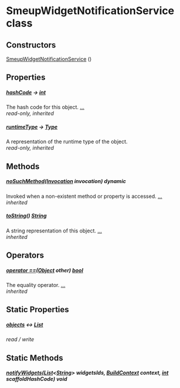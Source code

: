 


# SmeupWidgetNotificationService class












## Constructors

[SmeupWidgetNotificationService](../smeup_services_smeup_widget_notification_service/SmeupWidgetNotificationService/SmeupWidgetNotificationService.md) ()

    


## Properties

##### [hashCode](https://api.flutter.dev/flutter/dart-core/Object/hashCode.html) &#8594; [int](https://api.flutter.dev/flutter/dart-core/int-class.html)



The hash code for this object. [...](https://api.flutter.dev/flutter/dart-core/Object/hashCode.html)  
_read-only, inherited_



##### [runtimeType](https://api.flutter.dev/flutter/dart-core/Object/runtimeType.html) &#8594; [Type](https://api.flutter.dev/flutter/dart-core/Type-class.html)



A representation of the runtime type of the object.   
_read-only, inherited_




## Methods

##### [noSuchMethod](https://api.flutter.dev/flutter/dart-core/Object/noSuchMethod.html)([Invocation](https://api.flutter.dev/flutter/dart-core/Invocation-class.html) invocation) dynamic



Invoked when a non-existent method or property is accessed. [...](https://api.flutter.dev/flutter/dart-core/Object/noSuchMethod.html)  
_inherited_



##### [toString](https://api.flutter.dev/flutter/dart-core/Object/toString.html)() [String](https://api.flutter.dev/flutter/dart-core/String-class.html)



A string representation of this object. [...](https://api.flutter.dev/flutter/dart-core/Object/toString.html)  
_inherited_




## Operators

##### [operator ==](https://api.flutter.dev/flutter/dart-core/Object/operator_equals.html)([Object](https://api.flutter.dev/flutter/dart-core/Object-class.html) other) [bool](https://api.flutter.dev/flutter/dart-core/bool-class.html)



The equality operator. [...](https://api.flutter.dev/flutter/dart-core/Object/operator_equals.html)  
_inherited_




## Static Properties

##### [objects](../smeup_services_smeup_widget_notification_service/SmeupWidgetNotificationService/objects.md) &#8596; [List](https://api.flutter.dev/flutter/dart-core/List-class.html)



   
_read / write_




## Static Methods

##### [notifyWidgets](../smeup_services_smeup_widget_notification_service/SmeupWidgetNotificationService/notifyWidgets.md)([List](https://api.flutter.dev/flutter/dart-core/List-class.html)&lt;[String](https://api.flutter.dev/flutter/dart-core/String-class.html)> widgetsIds, [BuildContext](https://api.flutter.dev/flutter/widgets/BuildContext-class.html) context, [int](https://api.flutter.dev/flutter/dart-core/int-class.html) scaffoldHashCode) void



   











